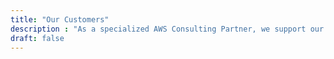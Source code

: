 ```yaml
---
title: "Our Customers"
description : "As a specialized AWS Consulting Partner, we support our enterprise customers on their journey to the public cloud."
draft: false
---
```

